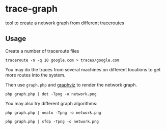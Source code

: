 trace-graph
===========

tool to create a network graph from different traceroutes

Usage
-----

Create a number of traceroute files

```
traceroute -n -q 10 google.com > traces/google.com
```

You may do the traces from several machines on different locations to get more routes into the system.


Then use `graph.php` and [graphviz](http://www.graphviz.org/) to render the network graph.

```
php graph.php | dot -Tpng -o network.png
```

You may also try different graph algorithms:
```
php graph.php | neato -Tpng -o network.png
```

```
php graph.php | sfdp -Tpng -o network.png
```
